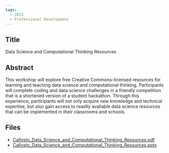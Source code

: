 ```yaml
---
tags:
  - 2023
  - Professional Development
---
```

    
## Title

Data Science and Computational Thinking Resources

## Abstract

This workshop will explore free Creative Commons-licensed resources for learning and teaching data science and computational thinking. Participants will complete coding and data science challenges in a friendly competition that is a shortened version of a student hackathon. Through this experience, participants will not only acquire new knowledge and technical expertise, but also gain access to readily available data science resources that can be implemented in their classrooms and schools.

## Files

- [Callysto_Data_Science_and_Computational_Thinking_Resources.pdf](resources/2023/Mary_Grant/Callysto_Data_Science_and_Computational_Thinking_Resources.pdf)
- [Callysto_Data_Science_and_Computational_Thinking_Resources.pptx](resources/2023/Mary_Grant/Callysto_Data_Science_and_Computational_Thinking_Resources.pptx)
